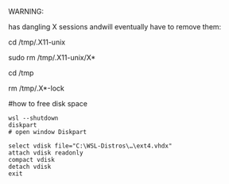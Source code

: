 WARNING:

has dangling X sessions andwill eventually have to remove them:


cd /tmp/.X11-unix

sudo rm /tmp/.X11-unix/X*


cd /tmp

rm /tmp/.X*-lock


#how to free disk space
```
wsl --shutdown
diskpart
# open window Diskpart
```

```
select vdisk file="C:\WSL-Distros\…\ext4.vhdx"
attach vdisk readonly
compact vdisk
detach vdisk
exit
```
